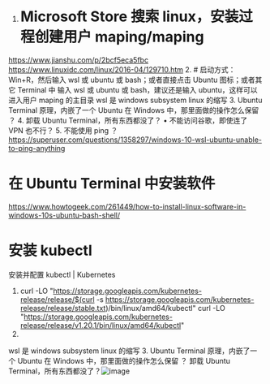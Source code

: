 1. # Microsoft Store 搜索 linux，安装过程创建用户 maping/maping
https://www.jianshu.com/p/2bcf5eca5fbc
https://www.linuxidc.com/linux/2016-04/129710.htm
2. # 启动方式：Win+R，然后输入 wsl 或 ubuntu 或 bash；或者直接点击 Ubuntu 图标；或者其它 Terminal 中 输入 wsl 或 ubuntu 或 bash，建议还是输入 ubuntu，这样可以进入用户 maping 的主目录
wsl 是 windows subsystem linux 的缩写
3. Ubuntu Terminal 原理，内嵌了一个 Ubuntu 在 Windows 中，那里面做的操作怎么保留 ？
4. 卸载 Ubuntu Terminal，所有东西都没了？
• 不能访问谷歌，即使连了 VPN 也不行？
5. 不能使用 ping ？
https://superuser.com/questions/1358297/windows-10-wsl-ubuntu-unable-to-ping-anything

# 在 Ubuntu Terminal 中安装软件
https://www.howtogeek.com/261449/how-to-install-linux-software-in-windows-10s-ubuntu-bash-shell/

# 安装 kubectl
安装并配置 kubectl | Kubernetes

1. curl -LO "https://storage.googleapis.com/kubernetes-release/release/$(curl -s https://storage.googleapis.com/kubernetes-release/release/stable.txt)/bin/linux/amd64/kubectl"
curl -LO "https://storage.googleapis.com/kubernetes-release/release/v1.20.1/bin/linux/amd64/kubectl"
2. 
wsl 是 windows subsystem linux 的缩写
3. Ubuntu Terminal 原理，内嵌了一个 Ubuntu 在 Windows 中，那里面做的操作怎么保留 ？
卸载 Ubuntu Terminal，所有东西都没了？![image](https://user-images.githubusercontent.com/7236807/170718437-33c3e23a-854e-42d5-8556-38737d58a439.png)
